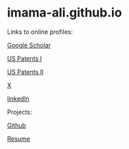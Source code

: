 # imama-ali.github.io

Links to online profiles:

[Google Scholar](https://scholar.google.com/citations?user=jAQCGhYAAAAJ&hl=en)


[US Patents I](https://ppubs.uspto.gov/dirsearch-public/print/downloadPdf/11999316)

[US Patents II](https://ppubs.uspto.gov/dirsearch-public/print/downloadPdf/20230226998)


[X](https://twitter.com/imamanoor)


[linkedIn](https://www.linkedin.com/in/imama-ali/)


Projects:

[Github](https://github.com/imama-ali)



[Resume](https://github.com/imama-ali/publicResume.git)




